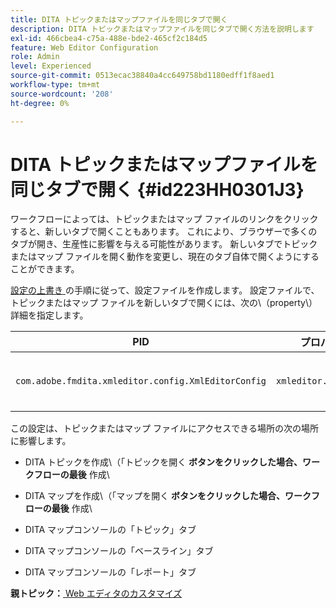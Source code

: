 ```yaml
---
title: DITA トピックまたはマップファイルを同じタブで開く
description: DITA トピックまたはマップファイルを同じタブで開く方法を説明します
exl-id: 466cbea4-c75a-488e-bde2-465cf2c184d5
feature: Web Editor Configuration
role: Admin
level: Experienced
source-git-commit: 0513ecac38840a4cc649758bd1180edff1f8aed1
workflow-type: tm+mt
source-wordcount: '208'
ht-degree: 0%

---
```


# DITA トピックまたはマップファイルを同じタブで開く {#id223HH0301J3}

ワークフローによっては、トピックまたはマップ ファイルのリンクをクリックすると、新しいタブで開くこともあります。 これにより、ブラウザーで多くのタブが開き、生産性に影響を与える可能性があります。 新しいタブでトピックまたはマップ ファイルを開く動作を変更し、現在のタブ自体で開くようにすることができます。

[ 設定の上書き ](download-install-additional-config-override.md#) の手順に従って、設定ファイルを作成します。 設定ファイルで、トピックまたはマップ ファイルを新しいタブで開くには、次の\（property\）詳細を指定します。

| PID | プロパティキー | プロパティの値 |
|---|------------|--------------|
| `com.adobe.fmdita.xmleditor.config.XmlEditorConfig` | `xmleditor.openinsametab` | ブール値\（true/false\）。<br> **デフォルト値**: `false` |

この設定は、トピックまたはマップ ファイルにアクセスできる場所の次の場所に影響します。

- DITA トピックを作成\（「トピックを開く **ボタンをクリックした場合、ワークフローの最後** 作成\

- DITA マップを作成\（「マップを開く **ボタンをクリックした場合、ワークフローの最後** 作成\

- DITA マップコンソールの「トピック」タブ

- DITA マップコンソールの「ベースライン」タブ

- DITA マップコンソールの「レポート」タブ


**親トピック：**[ Web エディタのカスタマイズ ](conf-web-editor.md)
